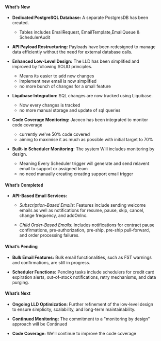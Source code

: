 #### What’s New

- **Dedicated PostgreSQL Database:** A separate PostgresDB has been created.
	- Tables includes EmailRequest, EmailTemplate,EmailQueue & SchedulerAudit

- **API Payload Restructuring:** Payloads have been redesigned to manage data efficiently without the need for external database calls.
- **Enhanced Low-Level Design:** The LLD has been simplified and improved by following SOLID principles.
	- Means its easier to add new changes
	- implement new email is now simplified
	- no more bunch of changes for a small feature
    
- **Liquibase Integration:** SQL changes are now tracked using Liquibase.
	- Now every changes is tracked
	- no more manual storage and update of sql queries
    
- **Code Coverage Monitoring:** Jacoco has been integrated to monitor code coverage
	- currently we've 50% code covered
	- aiming to maximise it as much as possible with initial target to 70%
    
- **Built-in Scheduler Monitoring:** The system Will includes monitoring by design.
	- Meaning Every Scheduler trigger will generate and send relavent email to support or assigned team
	- no need manually creating creating support email trigger
#### What’s Completed

- **API-Based Email Services:**
    
    - _Subscription-Based Emails:_ Features include sending welcome emails as well as notifications for resume, pause, skip, cancel, change frequency, and addOnInc.
        
    - _Child Order-Based Emails:_ Includes notifications for contract pause confirmations, pre-authorization, pre-ship, pre-ship pull-forward, and order processing failures.
        

#### What’s Pending

- **Bulk Email Features:** Bulk email functionalities, such as FST warnings and confirmations, are still in progress.
    
- **Scheduler Functions:** Pending tasks include schedulers for credit card expiration alerts, out-of-stock notifications, retry mechanisms, and data purging.
    

#### What’s Next

- **Ongoing LLD Optimization:** Further refinement of the low-level design to ensure simplicity, scalability, and long-term maintainability.

- **Continued Monitoring:** The commitment to a "monitoring by design" approach will be Continued

- **Code Coverage:** We'll continue to improve the code coverage  